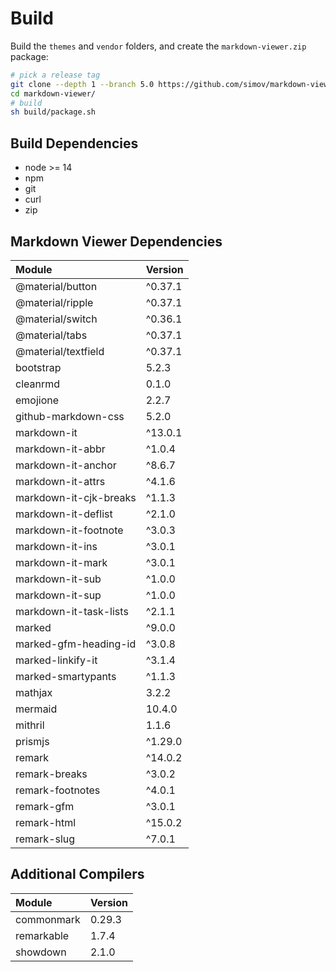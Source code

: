 
# Build

Build the `themes` and `vendor` folders, and create the `markdown-viewer.zip` package:

```bash
# pick a release tag
git clone --depth 1 --branch 5.0 https://github.com/simov/markdown-viewer.git
cd markdown-viewer/
# build
sh build/package.sh
```

## Build Dependencies

- node >= 14
- npm
- git
- curl
- zip

## Markdown Viewer Dependencies

| Module              | Version
| :-                  | :-
| @material/button    | ^0.37.1
| @material/ripple    | ^0.37.1
| @material/switch    | ^0.36.1
| @material/tabs      | ^0.37.1
| @material/textfield | ^0.37.1
| bootstrap           |  5.2.3
| cleanrmd            |  0.1.0
| emojione            |  2.2.7
| github-markdown-css |  5.2.0
| markdown-it         | ^13.0.1
| markdown-it-abbr    | ^1.0.4
| markdown-it-anchor  | ^8.6.7
| markdown-it-attrs   | ^4.1.6
| markdown-it-cjk-breaks | ^1.1.3
| markdown-it-deflist | ^2.1.0
| markdown-it-footnote| ^3.0.3
| markdown-it-ins     | ^3.0.1
| markdown-it-mark    | ^3.0.1
| markdown-it-sub     | ^1.0.0
| markdown-it-sup     | ^1.0.0
| markdown-it-task-lists | ^2.1.1
| marked                | ^9.0.0
| marked-gfm-heading-id | ^3.0.8
| marked-linkify-it     | ^3.1.4
| marked-smartypants    | ^1.1.3
| mathjax             |  3.2.2
| mermaid             | 10.4.0
| mithril             |  1.1.6
| prismjs             | ^1.29.0
| remark              | ^14.0.2
| remark-breaks       | ^3.0.2
| remark-footnotes    | ^4.0.1
| remark-gfm          | ^3.0.1
| remark-html         | ^15.0.2
| remark-slug         | ^7.0.1

## Additional Compilers

| Module              | Version
| :-                  | :-
| commonmark          | 0.29.3
| remarkable          | 1.7.4
| showdown            | 2.1.0
